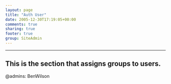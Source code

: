 ```yaml
---
layout: page
title: "Auth User"
date: 2005-12-30T17:19:05+00:00
comments: true
sharing: true
footer: true
group: SiteAdmin
---
```



----
## This is the section that assigns groups to users.

  @admins: BenWilson
